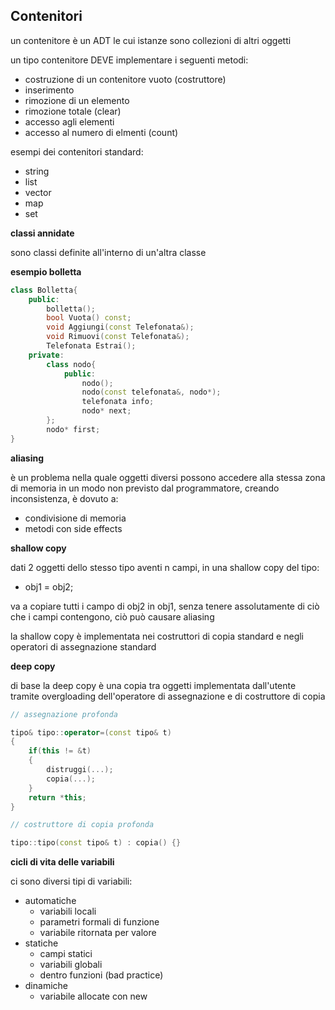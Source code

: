## Contenitori

un contenitore è un ADT le cui istanze sono collezioni di altri oggetti

un tipo contenitore DEVE implementare i seguenti metodi:
* costruzione di un contenitore vuoto (costruttore)
* inserimento
* rimozione di un elemento
* rimozione totale (clear)
* accesso agli elementi
* accesso al numero di elmenti (count)

esempi dei contenitori standard:
* string
* list
* vector
* map
* set

**classi annidate**

sono classi definite all'interno di un'altra classe

**esempio bolletta**

```c++
class Bolletta{
    public:
        bolletta();
        bool Vuota() const;
        void Aggiungi(const Telefonata&);
        void Rimuovi(const Telefonata&);
        Telefonata Estrai();
    private:
        class nodo{
            public:
                nodo();
                nodo(const telefonata&, nodo*);
                telefonata info;
                nodo* next;
        };
        nodo* first;
}
```

**aliasing**

è un problema nella quale oggetti diversi possono accedere alla stessa zona di memoria in un modo non previsto dal programmatore, creando inconsistenza, è dovuto a:
* condivisione di memoria
* metodi con side effects

**shallow copy**

dati 2 oggetti dello stesso tipo aventi n campi, in una shallow copy del tipo:
* obj1 = obj2;

va a copiare tutti i campo di obj2 in obj1, senza tenere assolutamente di ciò che i campi contengono, ciò può causare aliasing

la shallow copy è implementata nei costruttori di copia standard e negli operatori di assegnazione standard

**deep copy**

di base la deep copy è una copia tra oggetti implementata dall'utente tramite overgloading dell'operatore di assegnazione e di costruttore di copia

```c++
// assegnazione profonda

tipo& tipo::operator=(const tipo& t)
{
    if(this != &t)
    {
        distruggi(...);
        copia(...);
    }
    return *this;
}

// costruttore di copia profonda

tipo::tipo(const tipo& t) : copia() {}

```

**cicli di vita delle variabili**

ci sono diversi tipi di variabili:
* automatiche
    * variabili locali
    * parametri formali di funzione
    * variabile ritornata per valore
* statiche
    * campi statici
    * variabili globali
    * dentro funzioni (bad practice)
* dinamiche
    * variabile allocate con new
